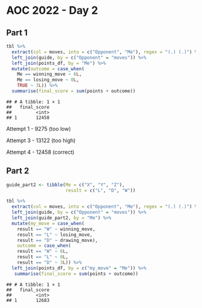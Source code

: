AOC 2022 - Day 2
================

## Part 1

``` r
tbl %>% 
  extract(col = moves, into = c("Opponent", "Me"), regex = "(.) (.)") %>% 
  left_join(guide, by = c("Opponent" = "moves")) %>% 
  left_join(points_df, by = "Me") %>% 
  mutate(outcome = case_when(
    Me == winning_move ~ 6L,
    Me == losing_move ~ 0L,
    TRUE ~ 3L)) %>% 
  summarise(final_score = sum(points + outcome))
```

    ## # A tibble: 1 × 1
    ##   final_score
    ##         <int>
    ## 1       12458

Attempt 1 - 9275 (too low)

Attempt 3 - 13122 (too high)

Attempt 4 - 12458 (correct)

## Part 2

``` r
guide_part2 <- tibble(Me = c("X", "Y", "Z"),
                      result = c("L", "D", "W"))

tbl %>% 
  extract(col = moves, into = c("Opponent", "Me"), regex = "(.) (.)") %>% 
  left_join(guide, by = c("Opponent" = "moves")) %>% 
  left_join(guide_part2, by = "Me") %>% 
  mutate(my_move = case_when(
    result == "W" ~ winning_move,
    result == "L" ~ losing_move,
    result == "D" ~ drawing_move),
    outcome = case_when(
    result == "W" ~ 6L,
    result == "L" ~ 0L,
    result == "D" ~ 3L)) %>% 
  left_join(points_df, by = c("my_move" = "Me")) %>% 
   summarise(final_score = sum(points + outcome))
```

    ## # A tibble: 1 × 1
    ##   final_score
    ##         <int>
    ## 1       12683
